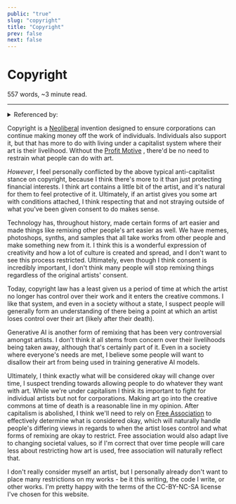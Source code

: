 ```yaml
---
public: "true"
slug: "copyright"
title: "Copyright"
prev: false
next: false
---
```

<script setup>
import { data } from '../../git.data.ts';
import { useData } from 'vitepress';
const pageData = useData();
</script>
<h1 class="p-name">Copyright</h1>
<p>557 words, ~3 minute read. <span v-html="data[`site/${pageData.page.value.relativePath}`]" /></p>
<hr/>

<details><summary>Referenced by:</summary><a href="/garden/generative-ai/index.md">Generative AI</a></details>

Copyright is a [Neoliberal](/garden/neoliberalism/index.md) invention designed to ensure corporations can continue making money off the work of individuals. Individuals also support it, but that has more to do with living under a capitalist system where their art is their livelihood. Without the [Profit Motive](/garden/profit-motive/index.md) , there'd be no need to restrain what people can do with art.

_However_, I feel personally conflicted by the above typical anti-capitalist stance on copyright, because I think there's more to it than just protecting financial interests. I think art contains a little bit of the artist, and it's natural for them to feel protective of it. Ultimately, if an artist gives you some art with conditions attached, I think respecting that and not straying outside of what you've been given consent to do makes sense.

Technology has, throughout history, made certain forms of art easier and made things like remixing other people's art easier as well. We have memes, photoshops, synths, and samples that all take works from other people and make something new from it. I think this is a wonderful expression of creativity and how a lot of culture is created and spread, and I don't want to see this process restricted. Ultimately, even though I think consent is incredibly important, I don't think many people will stop remixing things regardless of the original artists' consent.

Today, copyright law has a least given us a period of time at which the artist no longer has control over their work and it enters the creative commons. I like that system, and even in a society without a state, I suspect people will generally form an understanding of there being a point at which an artist loses control over their art (likely after their death).

Generative AI is another form of remixing that has been very controversial amongst artists. I don't think it all stems from concern over their livelihoods being taken away, although that's certainly part of it. Even in a society where everyone's needs are met, I believe some people will want to disallow their art from being used in training generative AI models.

Ultimately, I think exactly what will be considered okay will change over time, I suspect trending towards allowing people to do whatever they want with art. While we're under capitalism I think its important to fight for individual artists but not for corporations. Making art go into the creative commons at time of death is a reasonable line in my opinion. After capitalism is abolished, I think we'll need to rely on [Free Association](/garden/free-association/index.md) to effectively determine what is considered okay, which will naturally handle people's differing views in regards to when the artist loses control and what forms of remixing are okay to restrict. Free association would also adapt live to changing societal values, so if I'm correct that over time people will care less about restricting how art is used, free association will naturally reflect that.

I don't really consider myself an artist, but I personally already don't want to place many restrictions on my works - be it this writing, the code I write, or other works. I'm pretty happy with the terms of the CC-BY-NC-SA license I've chosen for this website.